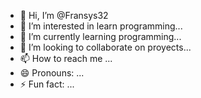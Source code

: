 - 👋 Hi, I’m @Fransys32
- 👀 I’m interested in learn programming...
- 🌱 I’m currently learning programming...
- 💞️ I’m looking to collaborate on proyects...
- 📫 How to reach me ...
- 😄 Pronouns: ...
- ⚡ Fun fact: ...

<!---
Fransys32/Fransys32 is a ✨ special ✨ repository because its `README.md` (this file) appears on your GitHub profile.
You can click the Preview link to take a look at your changes.
--->
